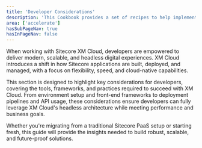 ```yaml
---
title: 'Developer Considerations'
description: 'This Cookbook provides a set of recipes to help implementing XM Cloud through setup, configuration and implemenation.'
area: ['accelerate']
hasSubPageNav: true
hasInPageNav: false
---
```

When working with Sitecore XM Cloud, developers are empowered to deliver modern, scalable, and headless digital experiences. XM Cloud introduces a shift in how Sitecore applications are built, deployed, and managed, with a focus on flexibility, speed, and cloud-native capabilities.  

This section is designed to highlight key considerations for developers, covering the tools, frameworks, and practices required to succeed with XM Cloud. From environment setup and front-end frameworks to deployment pipelines and API usage, these considerations ensure developers can fully leverage XM Cloud's headless architecture while meeting performance and business goals.  

Whether you're migrating from a traditional Sitecore PaaS setup or starting fresh, this guide will provide the insights needed to build robust, scalable, and future-proof solutions.
